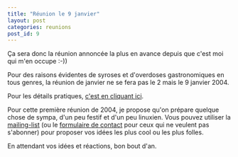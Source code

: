 ```yaml
---
title: "Réunion le 9 janvier"
layout: post
categories: reunions
post_id: 9
---
```

Ça sera donc la réunion annoncée la plus en avance depuis que c'est moi qui m'en occupe :-))

Pour des raisons évidentes de syroses et d'overdoses gastronomiques en tous genres, la réunion de janvier ne se fera pas le 2 mais le 9 janvier 2004.

Pour les détails pratiques, [c'est en cliquant ici](/association/les-reunions-du-plug/).

Pour cette première réunion de 2004, je propose qu'on prépare quelque chose de sympa, d'un peu festif et d'un peu linuxien. Vous pouvez utiliser la [mailing-list](//association/mailing-lists.html) (ou le [formulaire de contact](/contact/) pour ceux qui ne veulent pas s'abonner) pour proposer vos idées les plus cool ou les plus folles.

En attendant vos idées et réactions, bon bout d'an.